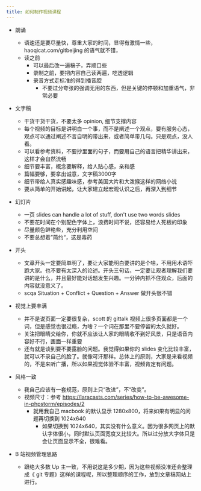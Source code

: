 ```yaml
---
title: 如何制作视频课程
---
```


- 朗诵
  - 语速还是要尽量快，尊重大家的时间，显得有激情一些， haoqicat.com/gitbeijing 的语气就不错，
  - 读之前
    - 可以最后改一遍稿子，弄顺口些
    - 录制之前，要把内容自己读两遍，吃透逻辑
    - 录音方式走标准的得到播音腔
      - 不要过分夸张的强调无用的东西，但是关键的停顿和加重语气，非常必要

- 文字稿
  - 干货干货干货，不要太多 opinion, 细节支撑内容
  - 每个视频的目标是讲明白一个事，而不是阐述一个观点，要有服务心态，观点可以通过阐述不言自明的带出来，或者简单带几句。只是观点，没人看。
  - 可以看参考资料，不要抄里面的句子，而要用自己的语言把精华讲出来，这样才会自然流畅
  - 细节要丰富，概念要解释，给人贴心感，亲和感
  - 篇幅要够，要拿出诚意，文字稿3000字
  - 细节带给人真实感趣味感，参考美国大片和大泼猴这样的网络小说
  - 要从简单的开始讲起，让大家建立起宏观认识之后，再深入到细节

- 幻灯片
  - 一页 slides can handle a lot of stuff, don't use two words slides
  - 不要花时间在个别配色字体上，浪费时间不说，还容易给人死板的印象
  - 尽量颜色鲜艳些，充分利用空间
  - 不要总想着”简约“，这是毒药
- 开头
  - 文章开头一定要简单明了，要让大家能明白要讲的是个啥，不用用术语吓跑大家。也不要有太深入的论述。开头三句话，一定要让观者理解我们要讲的是什么，并且最好能对话题发生兴趣。一分钟内抓不住观众，后面的内容就没意义了。
  - scqa Situation + Conflict + Question + Answer 做开头很不错

- 视觉上要丰满
  - 并不是说页面一定要很复杂，scott 的 gittalk 视频上很多页面都是一个词，但是感觉也很过瘾，为啥？一个词在那里不要停留的太久就好。
  - 关注把眼睛交给你，你就不应该让人家的眼睛收不到好风景，只是语音内容好不行，画面一样重要
  - 还有就是谈到要不要露脸的问题。我觉得如果你的 slides 变化比较丰富，就可以不录自己的脸了。就像可汗那样。总体上的原则，大家是来看视频的，不是来听广播，所以如果视觉体验不丰富，视频肯定有问题。

- 风格一致
  - 我自己应该有一套规范，原则上只“改进”，不“改变”。
  - 视频尺寸：参考
    <https://laracasts.com/series/how-to-be-awesome-in-phpstorm/episodes/2>
    - 就用我自己 macbook 的默认显示 1280x800，将来如果有明显的问题再切换到 1024x640
      - 如果切换到
        1024x640，其实没有什么意义。因为很多网页上的默认字体很小，同时默认页面宽度又比较大。所以过分放大字体只是会让页面显示不全，很难看。

- B 站视频管理思路
  - 跟绝大多数 Up 主一致，不用说这是多少期，因为这些视频没准还会整理成《 git 专题》这样的课程呢，所以整理顺序的工作，放到文章稿网站上进行。
